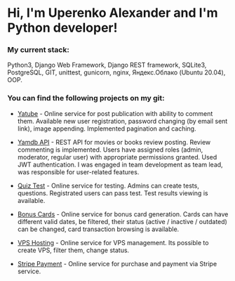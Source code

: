 # Hi, I'm Uperenko Alexander and I'm Python developer!
### My current stack:
Python3, Django Web Framework, Django REST framework, SQLite3, PostgreSQL, GIT, unittest, gunicorn, nginx, Яндекс.Облако (Ubuntu 20.04), OOP.

### You can find the following projects on my git:

- [Yatube](https://github.com/AlexanderUp/hw05_final) - Online service for post publication with ability to comment them. Available new user registration, password changing (by email sent link), image appending. Implemented pagination and caching.

- [Yamdb API](https://github.com/AlexanderUp/api_yamdb) - REST API for movies or books review posting. Review commenting is implemented. Users have assigned roles (admin, moderator, regular user) with appropriate permissions granted. Used JWT authentication. I was engaged in team development as team lead, was responsible for user-related features.

- [Quiz Test](https://github.com/AlexanderUp/quiz) - Online service for testing. Admins can create tests, questions. Registrated users can pass test. Test results viewing is available.

- [Bonus Cards](https://github.com/AlexanderUp/bonus_cards) - Online service for bonus card generation. Cards can have different valid dates, be filtered, their status (active / inactive / outdated) can be changed, card transaction browsing is available.

- [VPS Hosting](https://github.com/AlexanderUp/vps_api_management) - Online service for VPS management. Its possible to create VPS, filter them, change status.

- [Stripe Payment](https://github.com/AlexanderUp/stripe_payment) - Online service for purchase and payment via Stripe service.

